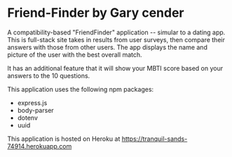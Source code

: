 # Friend-Finder by Gary cender
A compatibility-based "FriendFinder" application -- simular to a dating app. This is full-stack site takes in results from  user surveys, then compare their answers with those from other users. The app displays the name and picture of the user with the best overall match.

It has an additional feature that it will show your MBTI score based on your answers to the 10 questions. 

This application uses the following npm packages: 
  * express.js
  * body-parser
  * dotenv
  * uuid

  This application is hosted on Heroku at
  https://tranquil-sands-74914.herokuapp.com



